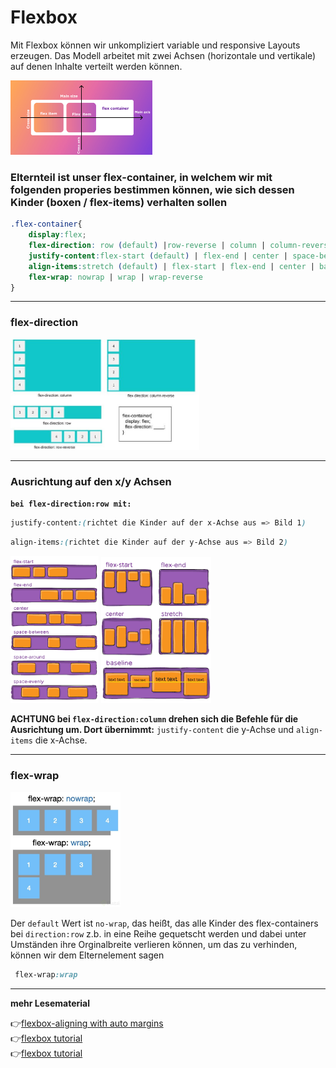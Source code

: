 # Flexbox 

Mit Flexbox können wir unkompliziert variable und responsive Layouts erzeugen. Das Modell arbeitet mit zwei Achsen (horizontale und vertikale) auf denen Inhalte verteilt werden können.

<img src="flexbox.png" alt="flexbox" width="45%"> 

### **Elternteil ist unser flex-container, in welchem wir mit folgenden properies bestimmen können, wie sich dessen Kinder (boxen / flex-items) verhalten sollen**

```css
.flex-container{
    display:flex;
    flex-direction: row (default) |row-reverse | column | column-reverse;
    justify-content:flex-start (default) | flex-end | center | space-between | space-around | space-evenly | start | end;
    align-items:stretch (default) | flex-start | flex-end | center | baseline;
    flex-wrap: nowrap | wrap | wrap-reverse
}
```
---
### **flex-direction**
<img src="flex-direction.jpg" alt="flex-direction" width="60%"> 

---

### **Ausrichtung auf den x/y Achsen**
**`bei flex-direction:row mit:`**
<div>

```css
justify-content:(richtet die Kinder auf der x-Achse aus => Bild 1)
```
```css
align-items:(richtet die Kinder auf der y-Achse aus => Bild 2)
```
</div>

<div>
<img src="justify-content.png" alt="justify-content" width="28%"> 
<img src="align-items.png" alt="align-items" width="35%"> 
</div>

**ACHTUNG bei `flex-direction:column` drehen sich die Befehle für die Ausrichtung um. Dort übernimmt:**
 `justify-content` die y-Achse und
  `align-items` die x-Achse.

---
### **flex-wrap**

<img src="flex-wrap.png" alt="flex-wrap" width="35%"> 

Der `default` Wert ist `no-wrap`, das heißt, das alle Kinder des flex-containers bei `direction:row` z.b. in eine Reihe gequetscht werden und dabei unter Umständen ihre Orginalbreite verlieren können, um das zu verhinden, können wir dem Elternelement sagen 
```css 
 flex-wrap:wrap
 ```

---       

 **mehr Lesematerial**

:point_right:[flexbox-aligning with auto margins](https://dev.to/samanthaming/flexbox-aligning-with-auto-margins-4gfh)\
:point_right:[flexbox tutorial](https://marina-ferreira.github.io/tutorials/css/flexbox/)\
:point_right:[flexbox tutorial](https://css-tricks.com/snippets/css/a-guide-to-flexbox/)

